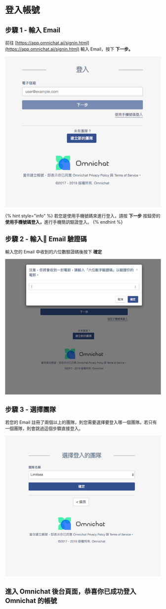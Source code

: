 # 登入帳號

## 步驟 1 **- 輸入 Email**&#x20;

前往 [https://app.omnichat.ai/signin.html](https://app.omnichat.ai/signin.html) 輸入 Email，按下 **下一步。**

<div align="center"><img src=".gitbook/assets/登入 1 (1).png" alt=""></div>

{% hint style="info" %}
若您是使用手機號碼來進行登入，請按 **下一步** 按鈕旁的 **使用手機號碼登入，**&#x9032;行手機簡訊驗證登入。
{% endhint %}

## 步驟 2 **- 輸入 Email 驗證碼**

輸入您的 Email 中收到的六位數驗證碼後按下 **確定**

![](<.gitbook/assets/登入 2.png>)

## 步驟 3 **- 選擇團隊**

若您的 Email 註冊了兩個以上的團隊，則您需要選擇要登入哪一個團隊。若只有一個團隊，則會跳過這個步驟直接登入。

![](<.gitbook/assets/登入 3.png>)

## **進入 Omnichat 後台頁面，恭喜你已成功登入 Omnichat 的帳號**
